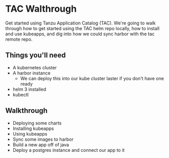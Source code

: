 # TAC Walthrough

Get started using Tanzu Application Catalog (TAC). We're going to walk through how to get started using the TAC helm repo locally, how to install and use kubeapps, and dig into how we could sync harbor with the tac remote repo.

## Things you'll need

* A kubernetes cluster
* A harbor instance
  * We can deploy this into our kube cluster laster if you don't have one ready
* helm 3 installed
* kubectl

## Walkthrough

* Deploying some charts
* Installing kubeapps
* Using kubeapps
* Sync some images to harbor
* Build a new app off of java
* Deploy a postgres instance and connect our app to it
